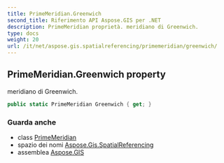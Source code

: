 ```yaml
---
title: PrimeMeridian.Greenwich
second_title: Riferimento API Aspose.GIS per .NET
description: PrimeMeridian proprietà. meridiano di Greenwich.
type: docs
weight: 20
url: /it/net/aspose.gis.spatialreferencing/primemeridian/greenwich/
---
```

## PrimeMeridian.Greenwich property

meridiano di Greenwich.

```csharp
public static PrimeMeridian Greenwich { get; }
```

### Guarda anche

* class [PrimeMeridian](../)
* spazio dei nomi [Aspose.Gis.SpatialReferencing](../../primemeridian/)
* assemblea [Aspose.GIS](../../../)


